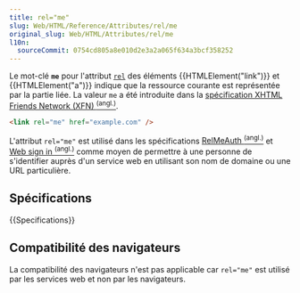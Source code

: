 ```yaml
---
title: rel="me"
slug: Web/HTML/Reference/Attributes/rel/me
original_slug: Web/HTML/Attributes/rel/me
l10n:
  sourceCommit: 0754cd805a8e010d2e3a2a065f634a3bcf358252
---
```


Le mot-clé **`me`** pour l'attribut [`rel`](/fr/docs/Web/HTML/Reference/Elements/link#rel) des éléments {{HTMLElement("link")}} et {{HTMLElement("a")}} indique que la ressource courante est représentée par la partie liée. La valeur `me` a été introduite dans la [spécification XHTML Friends Network (XFN) <sup>(angl.)</sup>](https://gmpg.org/xfn/).

```html
<link rel="me" href="example.com" />
```

L'attribut `rel="me"` est utilisé dans les spécifications [RelMeAuth <sup>(angl.)</sup>](https://microformats.org/wiki/RelMeAuth) et [Web sign in <sup>(angl.)</sup>](https://microformats.org/wiki/web-sign-in) comme moyen de permettre à une personne de s'identifier auprès d'un service web en utilisant son nom de domaine ou une URL particulière.

## Spécifications

{{Specifications}}

## Compatibilité des navigateurs

La compatibilité des navigateurs n'est pas applicable car `rel="me"` est utilisé par les services web et non par les navigateurs.
